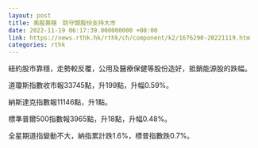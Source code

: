 ```yaml
---
layout: post
title: 美股靠穩　防守類股份支持大市
date: 2022-11-19 06:17:39.000000000 +08:00
link: https://news.rthk.hk/rthk/ch/component/k2/1676290-20221119.htm
categories: rthk
---
```


紐約股市靠穩，走勢較反覆，公用及醫療保健等股份造好，抵銷能源股的跌幅。

道瓊斯指數收市報33745點，升199點，升幅0.59%。

納斯達克指數報11146點，升1點。

標準普爾500指數報3965點，升18點，升幅0.48%。

全星期道指變動不大，納指累計跌1.6%，標普指數跌0.7%。
